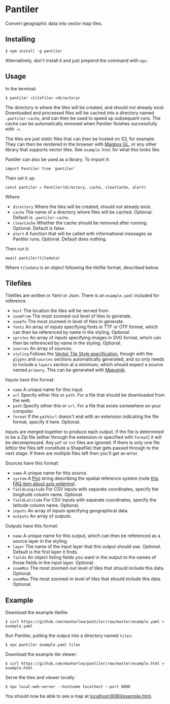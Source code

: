 Pantiler
========

Convert geographic data into vector map tiles.


Installing
----------

    $ npm install -g pantiler

Alternatively, don't install it and just prepend the command with `npx`.


Usage
-----

In the terminal:

    $ pantiler <tilefile> <directory>

The directory is where the tiles will be created, and should not already exist. Downloaded and processed files will be cached into a directory named `.pantiler-cache`, and can then be used to speed up subsequent runs. The cache can be automatically removed when Pantiler finishes successfully with `-c`.

The tiles are just static files that can then be hosted on S3, for example. They can then be rendered in the browser with [Mapbox GL](https://github.com/mapbox/mapbox-gl-js), or any other library that supports vector tiles. See `example.html` for what this looks like.

Pantiler can also be used as a library. To import it:

    import Pantiler from 'pantiler'

Then set it up:

    const pantiler = Pantiler(directory, cache, clearCache, alert)

Where:

* `directory` Where the tiles will be created, should not already exist.
* `cache` The name of a directory where files will be cached. Optional. Default is `.pantiler-cache`.
* `clearCache` Whether the cache should be removed after running. Optional. Default is false.
* `alert` A function that will be called with informational messages as Pantiler runs. Optional. Default does nothing.

Then run it:

    await pantiler(tiledata)

Where `tiledata` is an object following the tilefile format, described below.


Tilefiles
---------

Tilefiles are written in Yaml or Json. There is an `example.yaml` included for reference.

* `host` The location the tiles will be served from.
* `zoomFrom` The most zoomed-out level of tiles to generate.
* `zoomTo` The most zoomed-in level of tiles to generate.
* `fonts` An array of *inputs* specifying fonts in TTF or OTF format, which can then be referenced by name in the styling. Optional.
* `sprites` An array of *inputs* specifying images in SVG format, which can then be referenced by name in the styling. Optional.
* `sources` An array of *sources*.
* `styling` Follows the [Vector Tile Style specification](https://docs.mapbox.com/mapbox-gl-js/style-spec/), though with the `glyphs` and `sources` sections automatically generated, and so only needs to include a `layers` section at a minimum, which should expect a source named `primary`. This can be generated with [Maputnik](https://maputnik.github.io/).

Inputs have this format:

* `name` A unique name for this input.
* `url` Specify either this or `path`. For a file that should be downloaded from the web.
* `path` Specify either this or `url`. For a file that exists somewhere on your computer.
* `format` If the `path`/`url` doesn't end with an extension indicating the file format, specify it here. Optional.

Inputs are merged together to produce each output. If the file is determined to be a Zip file (either through the extension or specified with `format`) it will be decompressed. Any `pdf` or `txt` files are ignored. If there is only one file left(or the files left constitute a Shapefile) that gets passed through to the next stage. If there are multiple files left then you'll get an error.

Sources have this format:

* `name` A unique name for this source.
* `system` A [Proj](https://proj.org/) string describing the spatial reference system (note [this FAQ item about axis ordering](https://proj.org/faq.html#why-is-the-axis-ordering-in-proj-not-consistent)).
* `fieldLongitude` For CSV inputs with separate coordinates, specify the longitude column name. Optional.
* `fieldLatitude` For CSV inputs with separate coordinates, specify the latitude column name. Optional.
* `inputs` An array of *inputs* specifying geographical data.
* `outputs` An array of *outputs*.

Outputs have this format:

* `name` A unique name for this output, which can then be referenced as a source layer in the styling.
* `layer` The name of the input layer that this output should use. Optional. Default is the first layer it finds.
* `fields` An object listing fields you want in the output to the names of those fields in the input layer. Optional.
* `zoomMin` The most zoomed-out level of tiles that should include this data. Optional.
* `zoomMax` The most zoomed-in level of tiles that should include this data. Optional.


Example
-------

Download the example tilefile:

    $ curl https://github.com/maxharlow/pantiler/raw/master/example.yaml > example.yaml

Run Pantiler, putting the output into a directory named `tiles`:

    $ npx pantiler example.yaml tiles

Download the example tile viewer:

    $ curl https://github.com/maxharlow/pantiler/raw/master/example.html > example.html

Serve the tiles and viewer locally:

    $ npx local-web-server --hostname localhost --port 8080

You should now be able to see a map at [localhost:8080/example.html](http://localhost:8080/example.html).
